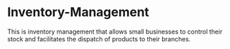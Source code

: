 # Inventory-Management
This is inventory management that allows small businesses to control their stock and facilitates the dispatch of products to their branches.
